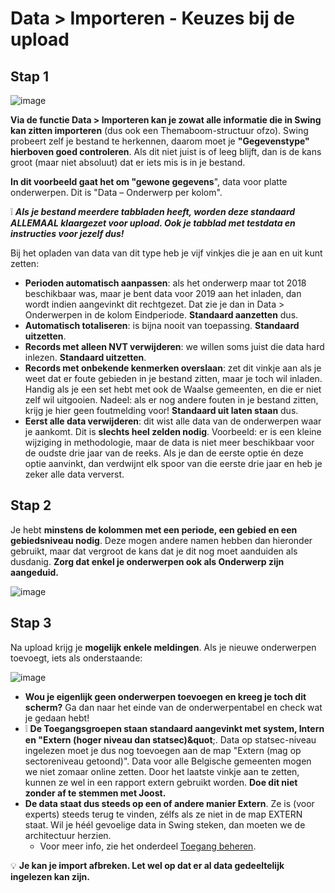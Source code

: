 # Data > Importeren - Keuzes bij de upload

## Stap 1

![image](https://user-images.githubusercontent.com/77432663/112817072-56b85000-9082-11eb-9827-1aa2db4d2096.png)

**Via de functie Data > Importeren kan je zowat alle informatie die in Swing kan zitten importeren** (dus ook een Themaboom-structuur ofzo). Swing probeert zelf je bestand te herkennen, daarom moet je **&quot;Gegevenstype&quot; hierboven goed controleren**. Als dit niet juist is of leeg blijft, dan is de kans groot (maar niet absoluut) dat er iets mis is in je bestand.

**In dit voorbeeld gaat het om &quot;gewone gegevens**&quot;, data voor platte onderwerpen. Dit is &quot;Data – Onderwerp per kolom&quot;. 

❕ ***Als je bestand meerdere tabbladen heeft, worden deze standaard ALLEMAAL klaargezet voor upload. Ook je tabblad met testdata en instructies voor jezelf dus!***

Bij het opladen van data van dit type heb je vijf vinkjes die je aan en uit kunt zetten:

- **Perioden automatisch aanpassen**: als het onderwerp maar tot 2018 beschikbaar was, maar je bent data voor 2019 aan het inladen, dan wordt indien aangevinkt dit rechtgezet. Dat zie je dan in Data > Onderwerpen in de kolom Eindperiode. **Standaard aanzetten** dus.
- **Automatisch totaliseren**: is bijna nooit van toepassing. **Standaard uitzetten**.
- **Records met alleen NVT verwijderen**: we willen soms juist die data hard inlezen. **Standaard uitzetten**.
- **Records met onbekende kenmerken overslaan**: zet dit vinkje aan als je weet dat er foute gebieden in je bestand zitten, maar je toch wil inladen. Handig als je een set hebt met ook de Waalse gemeenten, en die er niet zelf wil uitgooien. Nadeel: als er nog andere fouten in je bestand zitten, krijg je hier geen foutmelding voor! **Standaard uit laten staan** dus.
- **Eerst alle data verwijderen**: dit wist alle data van de onderwerpen waar je aankomt. Dit is **slechts heel zelden nodig**. Voorbeeld: er is een kleine wijziging in methodologie, maar de data is niet meer beschikbaar voor de oudste drie jaar van de reeks. Als je dan de eerste optie én deze optie aanvinkt, dan verdwijnt elk spoor van die eerste drie jaar en heb je zeker alle data ververst.


## Stap 2

Je hebt **minstens de kolommen met een periode, een gebied en een gebiedsniveau nodig**. Deze mogen andere namen hebben dan hieronder gebruikt, maar dat vergroot de kans dat je dit nog moet aanduiden als dusdanig. **Zorg dat enkel je onderwerpen ook als Onderwerp zijn aangeduid.**

![image](https://user-images.githubusercontent.com/77432663/112817134-659f0280-9082-11eb-8291-5e07009df482.png)


## Stap 3

Na upload krijg je **mogelijk enkele meldingen**. Als je nieuwe onderwerpen toevoegt, iets als onderstaande:

![image](https://user-images.githubusercontent.com/77432663/112817163-6df73d80-9082-11eb-8cb7-b595d201eaf6.png)


- **Wou je eigenlijk geen onderwerpen toevoegen en kreeg je toch dit scherm?** Ga dan naar het einde van de onderwerpentabel en check wat je gedaan hebt!
- ❕ **De Toegangsgroepen staan standaard aangevinkt met system, Intern en &quot;Extern (hoger niveau dan statsec)&quot**;. Data op statsec-niveau ingelezen moet je dus nog toevoegen aan de map &quot;Extern (mag op sectoreniveau getoond)&quot;. Data voor alle Belgische gemeenten mogen we niet zomaar online zetten. Door het laatste vinkje aan te zetten, kunnen ze wel in een rapport extern gebruikt worden. **Doe dit niet zonder af te stemmen met Joost.**
- **De data staat dus steeds op een of andere manier Extern**. Ze is (voor experts) steeds terug te vinden, zélfs als ze niet in de map EXTERN staat. Wil je héél gevoelige data in Swing steken, dan moeten we de architectuur herzien.
  - Voor meer info, zie het onderdeel [Toegang beheren](https://github.com/provinciesincijfers/JiveDocumentation/tree/master/05.%20Themaboom%20-%20Toegang%20beheren).


:bulb: **Je kan je import afbreken. Let wel op dat er al data gedeeltelijk ingelezen kan zijn.**

